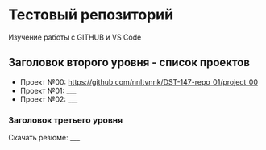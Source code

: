 # Тестовый репозиторий
Изучение работы с GITHUB и VS Code

## Заголовок второго уровня - список проектов
* Проект №00: https://github.com/nnltvnnk/DST-147-repo_01/project_00
* Проект №01: ___
* Проект №02: ___

### Заголовок третьего уровня
Скачать резюме: ___



